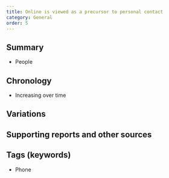 ```yaml
---
title: Online is viewed as a precursor to personal contact
category: General
order: 5
---
```

## Summary
- People



## Chronology
- Increasing over time



## Variations


## Supporting reports and other sources


## Tags (keywords)
- Phone
